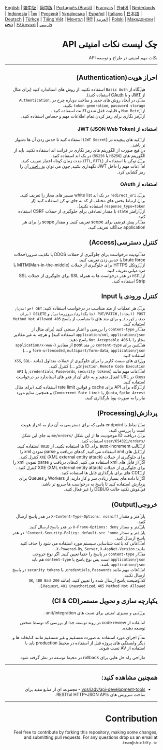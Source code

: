 [English](./README.md) | [繁中版](./README-tw.md) | [简中版](./README-zh.md) | [Português (Brasil)](./README-pt_BR.md) | [Français](./README-fr.md) | [한국어](./README-ko.md) | [Nederlands](./README-nl.md) | [Indonesia](./README-id.md) | [ไทย](./README-th.md) | [Русский](./README-ru.md) | [Українська](./README-uk.md) | [Español](./README-es.md) | [Italiano](./README-it.md) | [日本語](./README-ja.md) | [Deutsch](./README-de.md) | [Türkçe](./README-tr.md) | [Tiếng Việt](./README-vi.md) | [Монгол](./README-mn.md) | [हिंदी](./README-hi.md) | [العربية](./README-ar.md) | [Polski](./README-pl.md) | [Македонски](./README-mk.md) | [ລາວ](./README-lo.md) | [Ελληνικά](./README-el.md) | [فارسی](./README-fa.md)
<div dir="rtl">

# چک لیست نکات امنیتی API

نکات مهم امنیتی در طراح و توسعه API


---

## احراز هویت(Authentication)
- [ ] هیچگاه از `Basic Auth` استفاده نکنید. از روش های استاندارد کنید (برای مثال از [JWT](https://jwt.io/) و یا [OAuth](https://oauth.net/) استفاده کنید).
- [ ] سعی در ایجاد روش های جدید و ساخت دوباره چرخ در `Authentication`, `token generation`, `password storage` نکنید.
- [ ] از `Max Retry` و قابلیت قفل شدن اکانت استفاده کنید .
- [ ] از رمز نگاری برای رمز کردن تمام اطلاعات مهم و حساس استفاده کنید.

### استفاده از JWT (JSON Web Token)
- [ ] از کلید های پیچیده در (`JWT Secret`) استفاده کنید تا حدس زدن آن ها دشوار تر باشد.
- [ ] در هیچ صورت از الگوریتم های رمز نگاری در فرانت اند استفاده نکنید. باید از الگوریتم های  (`HS256` یا `RS256`) در بک اند استفاده کنید.
- [ ] برای توکن با استفاده از (`TTL`, `RTTL`) مدت زمان کوتاه اعتبار تعریف کنید.
- [ ] اطلاعات مهم را داخل JWT نگهداری نکنید, چون می توان  [به راحتی ](https://jwt.io/#debugger-io) آن را رمز گشایی کرد.

### استفاده از OAuth
- [ ] برای `redirect_uri` در بک اند white list مسیر های مجاز را تعریف کنید.
- [ ] برای ارتباط بخش های مختلف از کد به جای تو کن استفاده کنید (از `response_type=token` استفاده نکنید).
- [ ] از پارامتر `state` با مقدار تصادفی برای جلوگیری از حملات CSRF استفاده کنید.
- [ ] مقدار پیش فرضی برای scope تعریف کنید, و مقدار scope را برای هر application جداگانه تعریف کنید.

## کنترل دسترسی(Access)
- [ ] محدودیت درخواست برای جلوگیری از حملات DDOS یا تکذیب سرور\حملات brute force یا حدس زدن تعریف کنید.
- [ ] از پروتکل HTTPS برای جلوگیری از حملات MITM(Man-in-the-middle) یا مرد میانی تعریف کنید.
- [ ] از `HSTS` در هدر درخواست ها به همراه SSL برای جلوگیری از حملات SSL Strip استفاده کنید.

## کنترل ورودی یا Input
- [ ] برای هر عملیات از متد متناسب در درخواست استفاده کنید: `GET (خواندن)`, `POST (ایجاد)`, `PUT/PATCH (جایگذاری/بروزرسانی)`, و `DELETE (برای حذف رکورد)`, و برای متد های نا متناسب از پاسخ `405 Method Not Allowed` استفاده کنید.
- [ ] مقدار `content-type` را بررسی و اعتبار سنجی کنید (برای مثال از `application/xml`, `application/json` استفاده کنید) و هرچه به غیر مقادیر مجاز را با `406 Not Acceptable` پاسخ دهید.
- [ ] همچنین برای `content-type` در متد  post از مقادیر (`application/x-www-form-urlencoded`, `multipart/form-data`, `application/json` و ...) استفاده کنید.
- [ ] ورودی های سمت کاربر را برای جلوگیری از حملات متداول (مانند `XSS`, `SQL-Injection`, `Remote Code Execution`و ...) کنترل کنید.
- [ ] اطلاعات مهم مانند (`credentials`, `Passwords`, `security tokens`, یا `API keys`) در URL انتقال ندهید و به جای آن از هدر های استاندارد در درخواست استفاده کنید.
- [ ] از درگاه برای API برای cache و قوانین rate limit استفاده کنید (برای مثال `Quota`, `Spike Arrest`, یا `Concurrent Rate Limit`) و همچنین منابع مورد نیاز را به صورت پویا بارگذاری کنید.

## پردازش(Processing)
- [ ] تمام نقاظ یا endpoint هایی که برای دسترسی به آن نیاز به احراز هویت است را بررسی کنید.
- [ ] برای دریافت ID موجودیت ها از این شکل  `/me/orders` به جای این شکل `/user/654321/orders` استفاده کنید.
- [ ] از حالت auto-increment برای ID ها استفاده نکنید. از `UUID` استفاده کنید.
- [ ] از فایل های xml استفاده می کنید, کدهای دریافت و parse نمودن xml را برای جلوگیری از حملات `XXE` (XML external entity attack) کنترل کنید.
- [ ] اگر از فایل های xml استفاده می کنید, کدهای دریافت و parse نمودن xml را برای جلوگیری از حملات XXE (XML external entity attack) کنترل کنید..
- [ ] از CDN های برای بارگذاری فایل ها استفاده کنید.
- [ ] اگر با داده های بسیار زیادی سر و کار دارید, از Workers و Queues برای پردازش استفاده کنید تا پاسخ به درخواست ها سریع تر باشد.
- [ ] فراموش نکنید حالت DEBUG را غیر فعال کنید.

## خروجی(Output)
- [ ] پارامتر و مقدار `X-Content-Type-Options: nosniff` در هدر پاسخ ارسال کنید.
- [ ] پارامتر و مقدار `X-Frame-Options: deny` در هدر پاسخ ارسال کنید.
- [ ] پارامتر و مقدار `Content-Security-Policy: default-src 'none'` در هدر پاسخ ارسال کنید.
- [ ] اطلاعاتی که باعث شناسایی سیستم مورد استفاده می شود را حذف کنید مانند: `X-Powered-By`, `Server`, `X-AspNet-Version`.
- [ ] مقدار `content-type` در پاسخ را حتما تعیین کنید, اگر نوع خروجی  `application/json` است پس نوع پاسخ یا  `content-type` هم باید `application/json` باشد.
- [ ] اطلاعات مهم مانند `credentials`, `Passwords`, یا `security tokens` در پاسخ ارسال نکنید.
- [ ] کد وضیعت پاسخ ارسال شده را تعیین کنید. (مانند `200 OK`, `400 Bad Request`, `401 Unauthorized`, `405 Method Not Allowed`.).

## یکپارچه سازی و تحویل مستمر(CI & CD)
- [ ] بررسی و ممیزی امنیتی برای تست های unit/integration .
- [ ] استفاده از code review در روند توسعه جدا از بررسی کد توسط شخص توسعه دهنده.
- [ ] تمام اجزای مورد استفاده به صورت مستقیم و غیر مستقیم مانند کتابخانه ها و دیگر وابستگی های پروژه قبل از استفاده در محیط production باید با استفاده از AV تست شوند.
- [ ] طراحی راه حل هایی برای rollback در محیط توسعه در نظر گرفته شود.


---

## همچنین مشاهده کنید:
- [yosriady/api-development-tools](https://github.com/yosriady/api-development-tools) - مجموعه ای از منابع مفید برای ساخت سرویس های  RESTful HTTP+JSON APIs.


---

# Contribution
Feel free to contribute by forking this repository, making some changes, and submitting pull requests. For any questions drop us an email at `team@shieldfy.io`.
